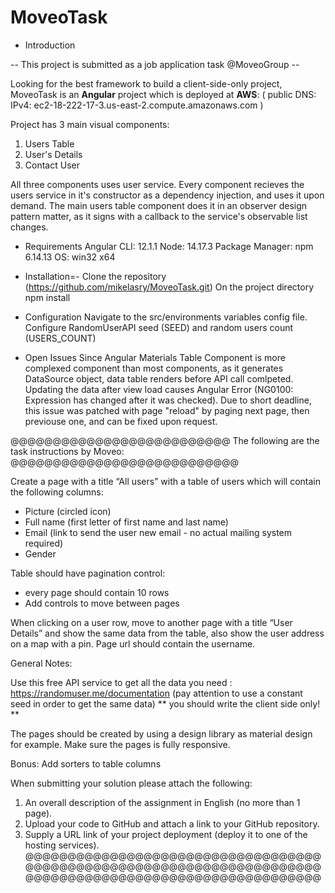 # MoveoTask

* Introduction

-- This project is submitted as a job application task @MoveoGroup --
  
  Looking for the best framework to build a client-side-only project, 
  MoveoTask is an **Angular** project which is deployed at **AWS**:
  ( public DNS: IPv4: ec2-18-222-17-3.us-east-2.compute.amazonaws.com )
  
  Project has 3 main visual components:
  1. Users Table
  2. User's Details
  3. Contact User
  
  All three components uses user service. 
  Every component recieves the users service in it's constructor as a dependency injection,
  and uses it upon demand. The main users table component does it in an observer design pattern matter,
  as it signs with a callback to the service's observable list changes.

* Requirements
  Angular CLI: 12.1.1
  Node: 14.17.3
  Package Manager: npm 6.14.13
  OS: win32 x64
 
* Installation=-
  Clone the repository (https://github.com/mikelasry/MoveoTask.git)
  On the project directory npm install

* Configuration
  Navigate to the src/environments variables config file.
  Configure RandomUserAPI seed (SEED) and random users count (USERS_COUNT)

* Open Issues
  Since Angular Materials Table Component is more complexed component than most components, as it generates DataSource object,
  data table renders before API call comlpeted. 
  Updating the data after view load causes Angular Error (NG0100: Expression has changed after it was checked).
  Due to short deadline, this issue was patched with page "reload" by paging next page, then previouse one, and can be fixed upon request.

@@@@@@@@@@@@@@@@@@@@@@@@@@ The following are the task instructions by Moveo: @@@@@@@@@@@@@@@@@@@@@@@@@@@

  Create a page with a title “All users” with a table of users which will contain the following columns:
  - Picture (circled icon)
  - Full name (first letter of first name and last name)
  - Email (link to send the user new email - no actual mailing system required)
  - Gender
  
  Table should have pagination control:
  - every page should contain 10 rows
  - Add controls to move between pages
  
  When clicking on a user row, move to another page with a title “User Details” 
  and show the same data from the table, also show the   user address on a map with a pin. 
  Page url should contain the username. 
  
  General Notes:
  
  Use this free API service to get all the data you need : https://randomuser.me/documentation
  (pay attention to use a constant seed in order to get the same data)
  ** you should write the client side only! **
  
  The pages should be created by using a design library as material design for example.
  Make sure the pages is fully responsive.
  
  Bonus:
  Add sorters to table columns
  
  When submitting your solution please attach the following:
  1. An overall description of the assignment in English (no more than 1 page).
  2. Upload your code to GitHub and attach a link to your GitHub repository.
  3. Supply a URL link of your project deployment (deploy it to one of the hosting services).
@@@@@@@@@@@@@@@@@@@@@@@@@@@@@@@@@@@@@@@@@@@@@@@@@@@@@@@@@@@@@@@@@@@@@@@@@@@@@@@@@@@@@@@@@@@@@@@@@@@@@@@@@
